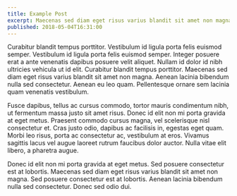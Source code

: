 ```yaml
---
title: Example Post
excerpt: Maecenas sed diam eget risus varius blandit sit amet non magna. Donec id elit non mi porta gravida at eget metus.
published: 2018-05-04T16:31:00
---
```


Curabitur blandit tempus porttitor. Vestibulum id ligula porta felis euismod semper. Vestibulum id ligula porta felis euismod semper. Integer posuere erat a ante venenatis dapibus posuere velit aliquet. Nullam id dolor id nibh ultricies vehicula ut id elit. Curabitur blandit tempus porttitor. Maecenas sed diam eget risus varius blandit sit amet non magna. Aenean lacinia bibendum nulla sed consectetur. Aenean eu leo quam. Pellentesque ornare sem lacinia quam venenatis vestibulum.

Fusce dapibus, tellus ac cursus commodo, tortor mauris condimentum nibh, ut fermentum massa justo sit amet risus. Donec id elit non mi porta gravida at eget metus. Praesent commodo cursus magna, vel scelerisque nisl consectetur et. Cras justo odio, dapibus ac facilisis in, egestas eget quam. Morbi leo risus, porta ac consectetur ac, vestibulum at eros. Vivamus sagittis lacus vel augue laoreet rutrum faucibus dolor auctor. Nulla vitae elit libero, a pharetra augue.

Donec id elit non mi porta gravida at eget metus. Sed posuere consectetur est at lobortis. Maecenas sed diam eget risus varius blandit sit amet non magna. Sed posuere consectetur est at lobortis. Aenean lacinia bibendum nulla sed consectetur. Donec sed odio dui.

